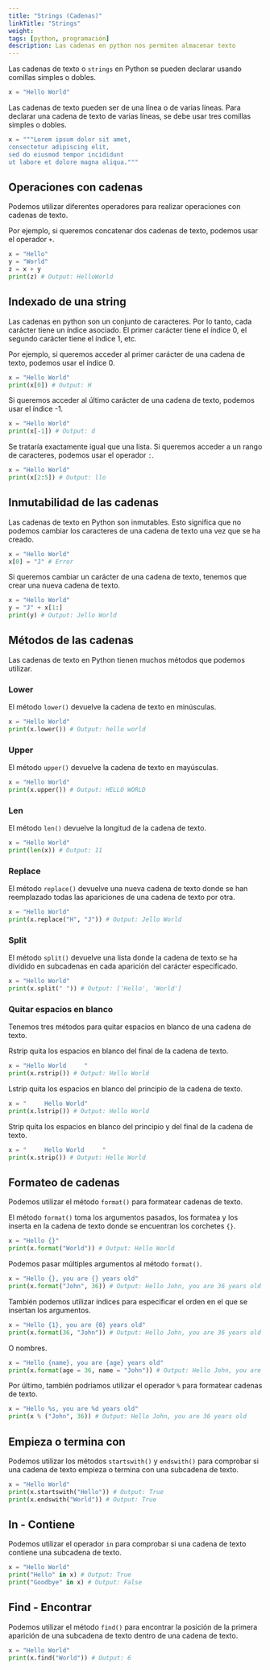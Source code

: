```yaml
---
title: "Strings (Cadenas)"
linkTitle: "Strings"
weight: 
tags: [python, programación]
description: Las cadenas en python nos permiten almacenar texto 
---
```


Las cadenas de texto o `strings` en Python se pueden declarar usando comillas simples o dobles.

```python
x = "Hello World"
```

Las cadenas de texto pueden ser de una línea o de varias líneas. Para declarar una cadena de texto de varias líneas, se debe usar tres comillas simples o dobles.

```python
x = """Lorem ipsum dolor sit amet,
consectetur adipiscing elit,
sed do eiusmod tempor incididunt
ut labore et dolore magna aliqua."""
```

## Operaciones con cadenas
Podemos utilizar diferentes operadores para realizar operaciones con cadenas de texto.

Por ejemplo, si queremos concatenar dos cadenas de texto, podemos usar el operador `+`.

```python
x = "Hello"
y = "World"
z = x + y
print(z) # Output: HelloWorld
```

## Indexado de una string
Las cadenas en python son un conjunto de caracteres. Por lo tanto, cada carácter tiene un índice asociado. El primer carácter tiene el índice 0, el segundo carácter tiene el índice 1, etc.

Por ejemplo, si queremos acceder al primer carácter de una cadena de texto, podemos usar el índice 0.

```python
x = "Hello World"
print(x[0]) # Output: H
```

Si queremos acceder al último carácter de una cadena de texto, podemos usar el índice -1.

```python
x = "Hello World"
print(x[-1]) # Output: d
```

Se trataría exactamente igual que una lista. Si queremos acceder a un rango de caracteres, podemos usar el operador `:`.

```python
x = "Hello World"
print(x[2:5]) # Output: llo
```

## Inmutabilidad de las cadenas
Las cadenas de texto en Python son inmutables. Esto significa que no podemos cambiar los caracteres de una cadena de texto una vez que se ha creado.

```python
x = "Hello World"
x[0] = "J" # Error
```

Si queremos cambiar un carácter de una cadena de texto, tenemos que crear una nueva cadena de texto.

```python
x = "Hello World"
y = "J" + x[1:]
print(y) # Output: Jello World
```

## Métodos de las cadenas
Las cadenas de texto en Python tienen muchos métodos que podemos utilizar.

### Lower
El método `lower()` devuelve la cadena de texto en minúsculas.

```python
x = "Hello World"
print(x.lower()) # Output: hello world
```

### Upper
El método `upper()` devuelve la cadena de texto en mayúsculas.

```python
x = "Hello World"
print(x.upper()) # Output: HELLO WORLD
```

### Len
El método `len()` devuelve la longitud de la cadena de texto.

```python
x = "Hello World"
print(len(x)) # Output: 11
```

### Replace
El método `replace()` devuelve una nueva cadena de texto donde se han reemplazado todas las apariciones de una cadena de texto por otra.

```python
x = "Hello World"
print(x.replace("H", "J")) # Output: Jello World
```

### Split
El método `split()` devuelve una lista donde la cadena de texto se ha dividido en subcadenas en cada aparición del carácter especificado.

```python
x = "Hello World"
print(x.split(" ")) # Output: ['Hello', 'World']
```

### Quitar espacios en blanco
Tenemos tres métodos para quitar espacios en blanco de una cadena de texto.

Rstrip quita los espacios en blanco del final de la cadena de texto.

```python
x = "Hello World     "
print(x.rstrip()) # Output: Hello World
```

Lstrip quita los espacios en blanco del principio de la cadena de texto.

```python
x = "     Hello World"
print(x.lstrip()) # Output: Hello World
```

Strip quita los espacios en blanco del principio y del final de la cadena de texto.

```python
x = "     Hello World     "
print(x.strip()) # Output: Hello World
```

## Formateo de cadenas
Podemos utilizar el método `format()` para formatear cadenas de texto.

El método `format()` toma los argumentos pasados, los formatea y los inserta en la cadena de texto donde se encuentran los corchetes `{}`.

```python
x = "Hello {}"
print(x.format("World")) # Output: Hello World
```

Podemos pasar múltiples argumentos al método `format()`.

```python
x = "Hello {}, you are {} years old"
print(x.format("John", 36)) # Output: Hello John, you are 36 years old
```

También podemos utilizar índices para especificar el orden en el que se insertan los argumentos.

```python
x = "Hello {1}, you are {0} years old"
print(x.format(36, "John")) # Output: Hello John, you are 36 years old
```

O nombres.
```python
x = "Hello {name}, you are {age} years old"
print(x.format(age = 36, name = "John")) # Output: Hello John, you are 36 years old
```

Por último, también podríamos utilizar el operador `%` para formatear cadenas de texto.
```python
x = "Hello %s, you are %d years old"
print(x % ("John", 36)) # Output: Hello John, you are 36 years old
```


## Empieza o termina con
Podemos utilizar los métodos `startswith()` y `endswith()` para comprobar si una cadena de texto empieza o termina con una subcadena de texto.

```python
x = "Hello World"
print(x.startswith("Hello")) # Output: True
print(x.endswith("World")) # Output: True
```

## In - Contiene
Podemos utilizar el operador `in` para comprobar si una cadena de texto contiene una subcadena de texto.

```python
x = "Hello World"
print("Hello" in x) # Output: True
print("Goodbye" in x) # Output: False
```

## Find - Encontrar
Podemos utilizar el método `find()` para encontrar la posición de la primera aparición de una subcadena de texto dentro de una cadena de texto.

```python
x = "Hello World"
print(x.find("World")) # Output: 6
```



